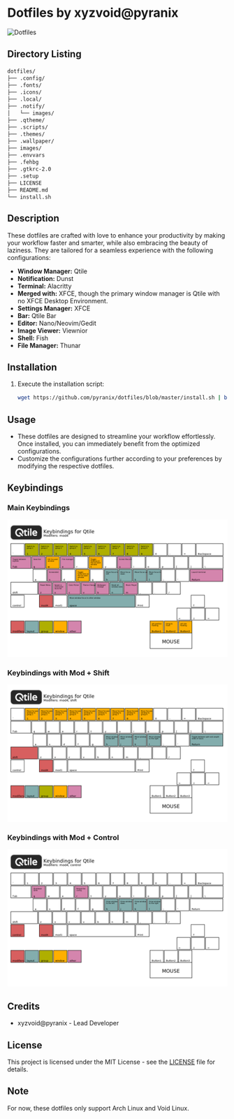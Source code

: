 # Dotfiles by xyzvoid@pyranix

![Dotfiles](https://your-image-url.com)

## Directory Listing
```
dotfiles/
├── .config/
├── .fonts/
├── .icons/
├── .local/
├── .notify/
│   └── images/
├── .qtheme/
├── .scripts/
├── .themes/
├── .wallpaper/
├── images/
├── .envvars
├── .fehbg
├── .gtkrc-2.0
├── .setup
├── LICENSE
├── README.md
└── install.sh
```

## Description

These dotfiles are crafted with love to enhance your productivity by making your workflow faster and smarter, while also embracing the beauty of laziness. They are tailored for a seamless experience with the following configurations:

- **Window Manager:** Qtile
- **Notification:** Dunst
- **Terminal:** Alacritty
- **Merged with:** XFCE, though the primary window manager is Qtile with no XFCE Desktop Environment.
- **Settings Manager:** XFCE
- **Bar:** Qtile Bar
- **Editor:** Nano/Neovim/Gedit
- **Image Viewer:** Viewnior
- **Shell:** Fish
- **File Manager:** Thunar

## Installation

1. Execute the installation script:

    ```bash
    wget https://github.com/pyranix/dotfiles/blob/master/install.sh | bash
    ```

## Usage

- These dotfiles are designed to streamline your workflow effortlessly. Once installed, you can immediately benefit from the optimized configurations.
- Customize the configurations further according to your preferences by modifying the respective dotfiles.

## Keybindings

### Main Keybindings

![Main Keybindings](/images/mod4.png)

### Keybindings with Mod + Shift

![Keybindings with Mod + Shift](/images/mod4-shift.png)

### Keybindings with Mod + Control

![Keybindings with Mod + Control](/images/mod4-control.png)

## Credits

- xyzvoid@pyranix - Lead Developer

## License

This project is licensed under the MIT License - see the [LICENSE](LICENSE) file for details.

## Note

For now, these dotfiles only support Arch Linux and Void Linux.
